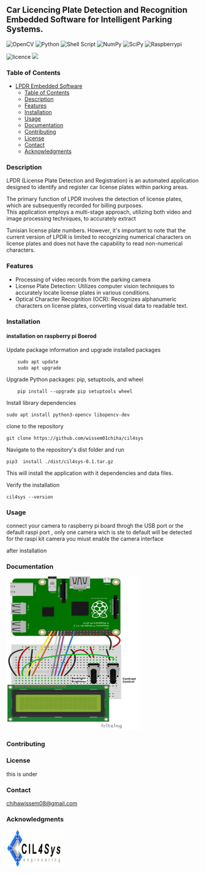##  Car Licencing Plate Detection and Recognition  Embedded Software for Intelligent Parking Systems.

![OpenCV](https://img.shields.io/badge/opencv-%23white.svg?style=for-the-badge&logo=opencv&logoColor=white)
![Python](https://img.shields.io/badge/python-3670A0?style=for-the-badge&logo=python&logoColor=ffdd54)
![Shell Script](https://img.shields.io/badge/shell_script-%23121011.svg?style=for-the-badge&logo=gnu-bash&logoColor=white) 
![NumPy](https://img.shields.io/badge/numpy-%23013243.svg?style=for-the-badge&logo=numpy&logoColor=white)
![SciPy](https://img.shields.io/badge/SciPy-%230C55A5.svg?style=for-the-badge&logo=scipy&logoColor=%white)
![Raspberrypi](https://img.shields.io/badge/Raspberry%20Pi-A22846?style=for-the-badge&logo=Raspberry%20Pi&logoColor=white)


![licence](https://img.shields.io/github/license/{wissem01chiha}/{cil4sys}.svg)
![](https://img.shields.io/github/watchers/{username}/{repo-name}.svg)

### Table of Contents

- [LPDR Embedded Software](#project-name)
  - [Table of Contents](#table-of-contents)
  - [Description](#description)
  - [Features](#features)
  - [Installation][installation]
  - [Usage](#usage)
  - [Documentation](#documentation)
  - [Contributing](##contributing)
  - [License](#license)
  - [Contact](#contact)
  - [Acknowledgments](#acknowledgments)

### Description 
LPDR (License Plate Detection and Registration) is an automated application designed to identify and register car license plates within parking areas.  

 The primary function of LPDR involves the detection of license plates, which are subsequently recorded for billing purposes.  
This application employs a multi-stage approach, utilizing both video and image processing techniques, to accurately extract 

Tunisian license plate numbers. However, it's important to note that the current version of LPDR is limited to recognizing numerical characters on license plates and does not have the capability to read non-numerical characters. 
### Features 
- Processing of video records  from the parking camera
- License Plate Detection: Utilizes computer vision techniques to accurately locate license plates in various conditions.
- Optical Character Recognition (OCR): Recognizes alphanumeric characters on license plates, converting visual data to readable text.



###  Installation

#### installation on raspberry pi Boerod 

Update package information and upgrade installed packages

        sudo apt update
        sudo apt upgrade

Upgrade Python packages: pip, setuptools, and wheel

        pip install --upgrade pip setuptools wheel

Install library dependencies 

    sudo apt install python3-opencv libopencv-dev

clone to the repository 

    git clone https://github.com/wissem01chiha/cil4sys

Navigate to the repository's dist folder and run 

    pip3  install ./dist/cil4sys-0.1.tar.gz

This will install the application with it dependencies and data files.  

Verify the installation 

    cil4sys --version


### Usage

connect your camera to raspberry pi board throgh the USB port or the default raspi port , only one camera wich is ste to default will be detected  for the raspi kit camera you miust enable the camera interface 

after installation 
 
### Documentation 

<img src="doc/wiring.png" alt="Local Image" width="350" height="400">

 


### Contributing 
### License
this is under 
### Contact
chihawissem08@gmail.com  

### Acknowledgments

<img src="doc/cil4sys_logo.png" alt="Local Image" width="150" height="100">







 










 

[installation]: #installation